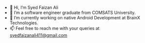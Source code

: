 - 👋 Hi, I’m Syed Faizan Ali
- 👀 I’m a software engineer graduate from COMSATS University.
- 🌱 I’m currently working on native Android Development at BrainX Technologies.
- 📫 Feel free to reach me with your queries at syedfaizanali411@gmail.com

<!---
Faizanshah21/Faizanshah21 is a ✨ special ✨ repository because its `README.md` (this file) appears on your GitHub profile.
You can click the Preview link to take a look at your changes.
--->
